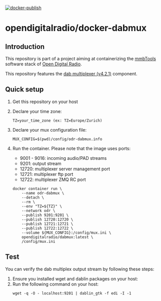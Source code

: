 [![docker-publish](https://github.com/Opendigitalradio/docker-dabmux/actions/workflows/docker-publish.yml/badge.svg)](https://github.com/Opendigitalradio/docker-dabmux/actions/workflows/docker-publish.yml)

# opendigitalradio/docker-dabmux

## Introduction
This repository is part of a project aiming at containerizing the [mmbTools](https://www.opendigitalradio.org/mmbtools) software stack of [Open Digital Radio](https://www.opendigitalradio.org/).

This repository features the [dab multiplexer (v4.2.1)](https://github.com/opendigitalradio/ODR-DabMux) component. 

## Quick setup
1. Get this repository on your host
1. Declare your time zone:
    ```
    TZ=your_time_zone (ex: TZ=Europe/Zurich)
    ```
1. Declare your mux configuration file:
    ```
    MUX_CONFIG=$(pwd)/config/odr-dabmux.info
    ```
1. Run the container. Please note that the image uses ports:
    - 9001 - 9016: incoming audio/PAD streams
    - 9201: output stream
    - 12720: multiplexer server management port
    - 12721: multiplexer ftp port
    - 12722: multiplexer ZMQ RC port

    ```
    docker container run \
        --name odr-dabmux \
        --detach \
        --rm \
        --env "TZ=${TZ}" \
        --network odr \
        --publish 9201:9201 \
        --publish 12720:12720 \
        --publish 12721:12721 \
        --publish 12722:12722 \
        --volume ${MUX_CONFIG}:/config/mux.ini \
        opendigitalradio/dabmux:latest \
        /config/mux.ini
    ```

## Test
You can verify the dab multiplex output stream by following these steps:
1. Ensure you installed wget and dablin packages on your host:
1. Run the following command on your host: 
    ```
    wget -q -O - localhost:9201 | dablin_gtk -f edi -I -1
    ```
